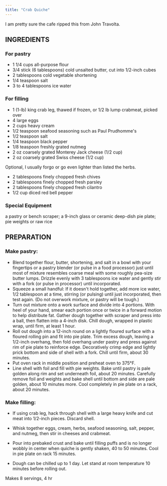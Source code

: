 ```yaml
---
title: "Crab Quiche"
---
```


I am pretty sure the cafe ripped this from John Travolta.


## INGREDIENTS

### For pastry

* 1 1/4 cups all-purpose flour
* 3/4 stick (6 tablespoons) cold unsalted butter, cut into 1/2-inch cubes
* 2 tablespoons cold vegetable shortening
* 1/4 teaspoon salt
* 3 to 4 tablespoons ice water

### For filling

* 1 (1-lb) king crab leg, thawed if frozen, or 1/2 lb lump crabmeat, picked over
* 4 large eggs
* 2 cups heavy cream
* 1/2 teaspoon seafood seasoning such as Paul Prudhomme's
* 1/2 teaspoon salt
* 1/4 teaspoon black pepper
* 1/8 teaspoon freshly grated nutmeg
* 2 oz coarsely grated Monterey Jack cheese (1/2 cup)
* 2 oz coarsely grated Swiss cheese (1/2 cup)

Optional, I usually forgo or go even lighter than listed the herbs.

* 2 tablespoons finely chopped fresh chives
* 2 tablespoons finely chopped fresh parsley
* 2 tablespoons finely chopped fresh cilantro
* 1/2 cup diced red bell pepper


### Special Equipment

a pastry or bench scraper; a 9-inch glass or ceramic deep-dish pie plate; pie weights or raw rice

## PREPARATION

### Make pastry:

* Blend together flour, butter, shortening, and salt in a bowl with your fingertips or a pastry blender (or pulse in a food processor) just until most of mixture resembles coarse meal with some roughly pea-size butter lumps. Drizzle evenly with 3 tablespoons ice water and gently stir with a fork (or pulse in processor) until incorporated.
* Squeeze a small handful: If it doesn't hold together, add more ice water, 1/2 tablespoon at a time, stirring (or pulsing) until just incorporated, then test again. (Do not overwork mixture, or pastry will be tough.)
* Turn out mixture onto a work surface and divide into 4 portions. With heel of your hand, smear each portion once or twice in a forward motion to help distribute fat. Gather dough together with scraper and press into a ball, then flatten into a 4-inch disk. Chill dough, wrapped in plastic wrap, until firm, at least 1 hour.
* Roll out dough into a 12-inch round on a lightly floured surface with a floured rolling pin and fit into pie plate. Trim excess dough, leaving a 1/2-inch overhang, then fold overhang under pastry and press against rim of pie plate to reinforce edge. Decoratively crimp edge and lightly prick bottom and side of shell with a fork. Chill until firm, about 30 minutes.
* Put oven rack in middle position and preheat oven to 375°F.
* Line shell with foil and fill with pie weights. Bake until pastry is pale golden along rim and set underneath foil, about 20 minutes. Carefully remove foil and weights and bake shell until bottom and side are pale golden, about 10 minutes more. Cool completely in pie plate on a rack, about 20 minutes.

### Make filling:

* If using crab leg, hack through shell with a large heavy knife and cut meat into 1/2-inch pieces. Discard shell.
* Whisk together eggs, cream, herbs, seafood seasoning, salt, pepper, and nutmeg, then stir in cheeses and crabmeat.
* Pour into prebaked crust and bake until filling puffs and is no longer wobbly in center when quiche is gently shaken, 40 to 50 minutes. Cool in pie plate on rack 15 minutes.



* Dough can be chilled up to 1 day. Let stand at room temperature 10 minutes before rolling out.

Makes 8 servings, 4 hr